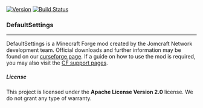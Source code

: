 [![Version](https://badgen.net/https/apiv1.jomcraft.net/stats/defaultsettings/endpoint?cache=3600)](https://gitlab.com/jomcraft-sources/defaultsettings) [![Build Status](https://gitlab.com/jomcraft-sources/defaultsettings/badges/1.8.x-1.12.x/pipeline.svg)](https://gitlab.com/jomcraft-sources/defaultsettings/tree/1.8.x-1.12.x)

### DefaultSettings

---

DefaultSettings is a Minecraft Forge mod created by the Jomcraft Network development team. Official downloads and further information may be found on our [curseforge page](https://www.curseforge.com/minecraft/mc-mods/defaultsettings). If a guide on how to use the mod is required, you may also visit the [CF support pages](https://www.curseforge.com/minecraft/mc-mods/defaultsettings/pages/usage).

##### License

This project is licensed under the **Apache License Version 2.0** license. We do not grant any type of warranty.